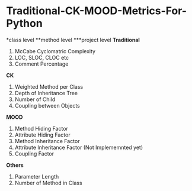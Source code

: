 # Traditional-CK-MOOD-Metrics-For-Python
*class level
**method level
***project level
**Traditional**
1. McCabe Cyclomatric Complexity
2. LOC, SLOC, CLOC etc
3. Comment Percentage

**CK**
1. Weighted Method per Class
2. Depth of Inheritance Tree
3. Number of Child
4. Coupling between Objects

**MOOD**
1. Method Hiding Factor
2. Attribute Hiding Factor
3. Method Inheritance Factor
4. Attribute Inheritance Factor (Not Implememnted yet)
6. Coupling Factor

**Others**
1. Parameter Length
2. Number of Method in Class
